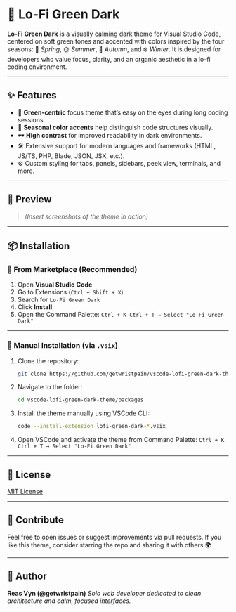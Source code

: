 # 🌿 Lo-Fi Green Dark

**Lo-Fi Green Dark** is a visually calming dark theme for Visual Studio Code, centered on soft green tones and accented with colors inspired by the four seasons: 🌸 *Spring*, 🌞 *Summer*, 🍁 *Autumn*, and ❄️ *Winter*. It is designed for developers who value focus, clarity, and an organic aesthetic in a lo-fi coding environment.

---

## ✨ Features

* 💚 **Green-centric** focus theme that’s easy on the eyes during long coding sessions.
* 🍃 **Seasonal color accents** help distinguish code structures visually.
* 🕶️ **High contrast** for improved readability in dark environments.
* 🛠️ Extensive support for modern languages and frameworks (HTML, JS/TS, PHP, Blade, JSON, JSX, etc.).
* ⚙️ Custom styling for tabs, panels, sidebars, peek view, terminals, and more.

---

## 📸 Preview

> *(Insert screenshots of the theme in action)*

---

## 📦 Installation

### 🔁 From Marketplace (Recommended)

1. Open **Visual Studio Code**
2. Go to Extensions (`Ctrl + Shift + X`)
3. Search for `Lo-Fi Green Dark`
4. Click **Install**
5. Open the Command Palette:
   `Ctrl + K Ctrl + T → Select "Lo-Fi Green Dark"`

---

### 📂 Manual Installation (via `.vsix`)

1. Clone the repository:

   ```bash
   git clone https://github.com/getwristpain/vscode-lofi-green-dark-theme.git
   ```

2. Navigate to the folder:

   ```bash
   cd vscode-lofi-green-dark-theme/packages
   ```

3. Install the theme manually using VSCode CLI:

   ```bash
   code --install-extension lofi-green-dark-*.vsix
   ```

4. Open VSCode and activate the theme from Command Palette:
   `Ctrl + K Ctrl + T → Select "Lo-Fi Green Dark"`

---

## 📄 License

[MIT License](./LICENSE)

---

## 🤝 Contribute

Feel free to open issues or suggest improvements via pull requests.
If you like this theme, consider starring the repo and sharing it with others 🌍

---

## 👤 Author

**Reas Vyn (@getwristpain)**
*Solo web developer dedicated to clean architecture and calm, focused interfaces.*
